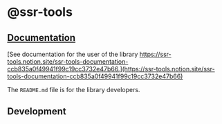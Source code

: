 # @ssr-tools

## [Documentation](https://ssr-tools.notion.site/ssr-tools-documentation-ccb835a0f49941f99c19cc3732e47b66)

[See documentation for the user of the library https://ssr-tools.notion.site/ssr-tools-documentation-ccb835a0f49941f99c19cc3732e47b66.](https://ssr-tools.notion.site/ssr-tools-documentation-ccb835a0f49941f99c19cc3732e47b66) 

The `README.md` file is for the library developers.

## Development

<!-- TODO -->
